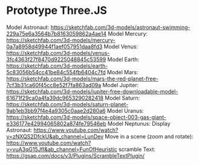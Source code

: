 # Prototype Three.JS
Model Astronaut: https://sketchfab.com/3d-models/astronaut-swimming-229a75e6a3564b7b8163059862a4ae14
Model Mercury: https://sketchfab.com/3d-models/mercury-0a7a8958d49944f1aef057951daa8fd3
Model Venus: https://sketchfab.com/3d-models/venus-3fc4363f27f8470d9225048845c53599
Model Earth: https://sketchfab.com/3d-models/earth-5c83056b54cc41be84c554fb6404c7fd
Model Mars: https://sketchfab.com/3d-models/mars-the-red-planet-free-7cf3b31ca60f45cc8e52f7fa863ad09a
Model Jupiter: https://sketchfab.com/3d-models/jupiter-free-downloadable-model-61671f29ca0a4fa39dc9653290282418
Model Saturn: https://sketchfab.com/3d-models/saturn-planet-9ab1eb3bb97f4e4a9305c0aae2d280a6
Model Uranus: https://sketchfab.com/3d-models/space-object-003-gas-giant-e336177e42994065802a874fe79546eb
Model Neptunus: 
Display Astronaut: https://www.youtube.com/watch?v=zNXQS2DfckU&ab_channel=LunDev
Move in a scene (zoom and rotate): https://www.youtube.com/watch?v=vuA3qG15JfI&ab_channel=FunOfHeuristic
scramble Text: https://gsap.com/docs/v3/Plugins/ScrambleTextPlugin/